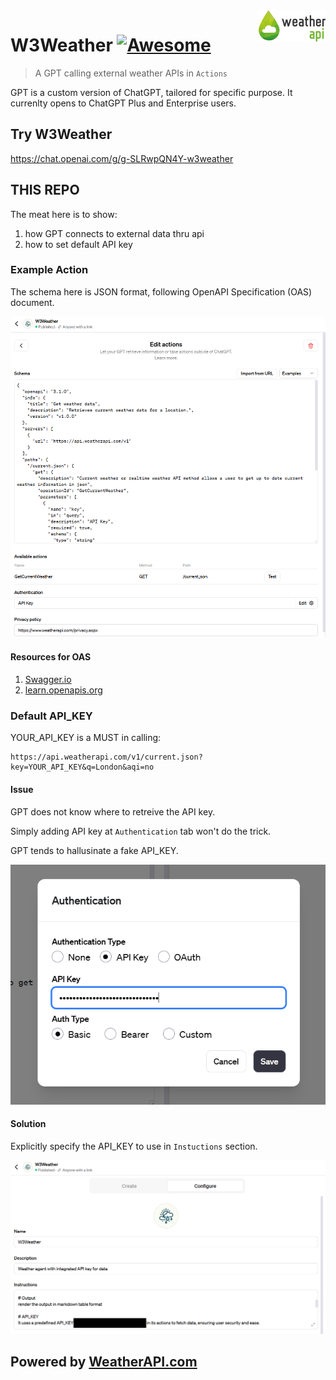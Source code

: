 <img src="./figures/weatherapi_logo.webp" align="right" />

# W3Weather [![Awesome](https://cdn.jsdelivr.net/gh/sindresorhus/awesome@d7305f38d29fed78fa85652e3a63e154dd8e8829/media/badge.svg)](https://github.com/sindresorhus/awesome#readme)

> A GPT calling external weather APIs in `Actions`

GPT is a custom version of ChatGPT, 
tailored for specific purpose.
It currenlty opens to ChatGPT Plus and Enterprise users.

## Try W3Weather
https://chat.openai.com/g/g-SLRwpQN4Y-w3weather

## THIS REPO
The meat here is to show:
1. how GPT connects to external data thru api
2. how to set default API key

### Example Action
The schema here is JSON format, 
following
OpenAPI Specification (OAS) document.

![image info](./figures/actions.png)

#### Resources for OAS
1. [Swagger.io](https://swagger.io/solutions/getting-started-with-oas/#:~:text=,Standardize%20on%20OAS%20with%20SwaggerHub)
2. [learn.openapis.org](https://learn.openapis.org/#:~:text=,standard%20for%20describing%20new%20APIs)

### Default API_KEY
YOUR_API_KEY is a MUST in calling:
```
https://api.weatherapi.com/v1/current.json?key=YOUR_API_KEY&q=London&aqi=no
```

#### Issue

GPT does not know where to retreive the API key.

Simply adding API key at `Authentication` tab won't do the trick.

GPT tends to hallusinate a fake API_KEY.

![image info](./figures/authentication.png)

#### Solution

Explicitly specify the API_KEY to use in `Instuctions` section.

![image info](./figures/instructions.png)


## Powered by <a href="https://www.weatherapi.com/" title="Free Weather API">WeatherAPI.com</a>



